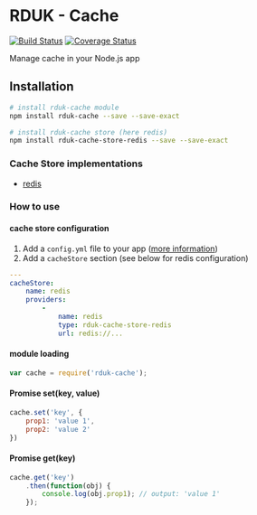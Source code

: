 # RDUK - Cache

[![Build Status](https://travis-ci.org/rd-uk/rduk-cache.svg?branch=master)](https://travis-ci.org/rd-uk/rduk-provider)
[![Coverage Status](https://coveralls.io/repos/github/rd-uk/rduk-cache/badge.svg?branch=master)](https://coveralls.io/github/rd-uk/rduk-provider?branch=master)

Manage cache in your Node.js app

## Installation

```sh
# install rduk-cache module
npm install rduk-cache --save --save-exact

# install rduk-cache store (here redis)
npm install rduk-cache-store-redis --save --save-exact
```

### Cache Store implementations

- [redis](https://github.com/rd-uk/rduk-cache-store-redis)

### How to use

#### cache store configuration

1. Add a `config.yml` file to your app ([more information](https://github.com/rd-uk/rduk-configuration))
1. Add a `cacheStore` section (see below for redis configuration)

```yaml
---
cacheStore:
    name: redis
    providers:
        -
            name: redis
            type: rduk-cache-store-redis
            url: redis://...

```

#### module loading

```js
var cache = require('rduk-cache');
```

#### Promise set(key, value)

```js
cache.set('key', {
    prop1: 'value 1',
    prop2: 'value 2'
})
```

#### Promise get(key)

```js
cache.get('key')
    .then(function(obj) {
        console.log(obj.prop1); // output: 'value 1'
    });
```
